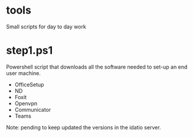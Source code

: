 # tools

Small scripts for day to day work

# step1.ps1

Powershell script that downloads all the software needed to set-up an end user machine.

* OfficeSetup
* ND
* Foxit
* Openvpn
* Communicator
* Teams

Note: pending to keep updated the versions in the idatio server.
